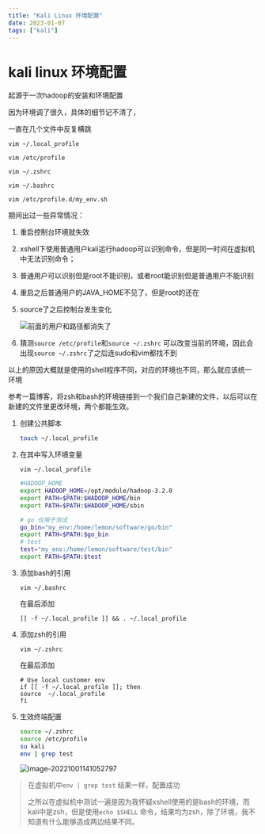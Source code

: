 ```yaml
---
title: "Kali Linux 环境配置"
date: 2023-01-07
tags: ["kali"]
---
```


# kali linux 环境配置

起源于一次hadoop的安装和环境配置

因为环境调了很久，具体的细节记不清了，

一直在几个文件中反复横跳

`vim ~/.local_profile`

`vim /etc/profile`

`vim ~/.zshrc`

`vim ~/.bashrc`

`vim /etc/profile.d/my_env.sh`

期间出过一些异常情况：

1. 重启控制台环境就失效

2. xshell下使用普通用户kali运行hadoop可以识别命令，但是同一时间在虚拟机中无法识别命令；

3. 普通用户可以识别但是root不能识别，或者root能识别但是普通用户不能识别

4. 重启之后普通用户的JAVA_HOME不见了，但是root的还在

5. source了之后控制台发生变化

   ![前面的用户和路径都消失了](https://xingqiu-tuchuang-1256524210.cos.ap-shanghai.myqcloud.com/1431/202210011346000.png)

6. 猜测`source /etc/profile`和`source ~/.zshrc` 可以改变当前的环境，因此会出现`source ~/.zshrc`了之后连sudo和vim都找不到



以上的原因大概就是使用的shell程序不同，对应的环境也不同，那么就应该统一环境

参考一篇博客，将zsh和bash的环境链接到一个我们自己新建的文件，以后可以在新建的文件里更改环境，两个都能生效。

1. 创建公共脚本

   ```bash
   touch ~/.local_profile
   ```

2. 在其中写入环境变量

   `vim ~/.local_profile` 

   ```bash
   #HADOOP_HOME
   export HADOOP_HOME=/opt/module/hadoop-3.2.0
   export PATH=$PATH:$HADOOP_HOME/bin
   export PATH=$PATH:$HADOOP_HOME/sbin
   
   # go 仅用于测试
   go_bin="my_env:/home/lemon/software/go/bin"
   export PATH=$PATH:$go_bin
   # test
   test="my_env:/home/lemon/software/test/bin"
   export PATH=$PATH:$test
   ```

3. 添加bash的引用

   `vim ~/.bashrc`

   在最后添加

   ```shell
   [[ -f ~/.local_profile ]] && . ~/.local_profile
   ```

4. 添加zsh的引用

   `vim ~/.zshrc`

   在最后添加

   ```shell
   # Use local customer env
   if [[ -f ~/.local_profile ]]; then
   source  ~/.local_profile
   fi
   ```

5. 生效终端配置

   ```bash
   source ~/.zshrc
   source /etc/profile
   su kali
   env | grep test
   ```

   ![image-20221001141052797](https://xingqiu-tuchuang-1256524210.cos.ap-shanghai.myqcloud.com/1431/202210011410843.png)



> 在虚拟机中`env | grep test` 结果一样，配置成功
>
> 之所以在虚拟机中测试一遍是因为我怀疑xshell使用的是bash的环境，而kali中是zsh，但是使用`echo $SHELL` 命令，结果均为zsh，除了环境，我不知道有什么能够造成两边结果不同。
